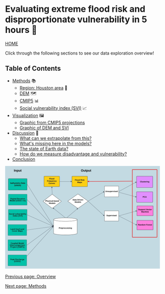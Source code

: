 # Evaluating extreme flood risk and disproportionate vulnerability in 5 hours 🌊

[HOME](README.md)

Click through the following sections to see our data exploration overview!
## Table of Contents
- [Methods](methods.md) 📚
    - [Region: Houston area](methods.md#region-houston-area) 📍
    - [DEM](methods.md#dem) 🗺️
    - [CMIP5](methods.md#cmip5) 📊
    - [Social vulnerability index (SVI)](methods.md#social-vulnerability-index-svi) 📈
- [Visualization](visualizations.md) 🖼️
    - [Graphic from CMIP5 projections](visualizations.md#graphic-from-cmip5-projections) 
    - [Graphic of DEM and SVI](visualizations.md#graphic-of-dem-and-svi) 
- [Discussion](discussion.md) 💬
    - [What can we extrapolate from this?](discussion.md#what-can-we-extrapolate-from-this) 
    - [What's missing here in the models?](discussion.md#whats-missing-here-in-the-models)
    - [The state of Earth data?](discussion.md#the-state-of-earth-data)
    - [How do we measure disadvantage and vulnerability?](discussion.md#how-do-we-measure-disadvantage-and-vulnerability)
- [Conclusion](conclusion.md)


![Dataflow](/markdown_figs/flowchart.jpeg)


[Previous page: Overview](README.md) 

[Next page: Methods](methods.md)
